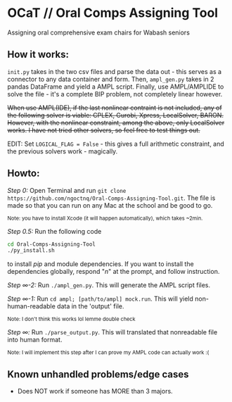 # OCaT // Oral Comps Assigning Tool
Assigning oral comprehensive exam chairs for Wabash seniors

## How it works:
`init.py` takes in the two csv files and parse the data out - this serves as a connector to any data container and form. Then, `ampl_gen.py` takes in 2 pandas DataFrame and yield a AMPL script. Finally, use AMPL/AMPLIDE to solve the file - it's a complete BIP problem, not completely linear however.

<s>When use AMPL(IDE), if the last nonlinear contraint is not included, any of the following solver is viable: CPLEX, Gurobi, Xpress, LocalSolver, BARON. However, with the nonlinear constraint, among the above, only LocalSolver works. I have not tried other solvers, so feel free to test things out.</s>

EDIT: Set `LOGICAL_FLAG = False` - this gives a full arithmetic constraint, and the previous solvers work - magically.

## Howto:
<i>Step 0:</i> Open Terminal and run `git clone https://github.com/ngoctnq/Oral-Comps-Assigning-Tool.git`. The file is made so that you can run on any Mac at the school and be good to go.

<sub>Note: you have to install Xcode (it will happen automatically), which takes ~2min.</sub>

<i>Step 0.5:</i> Run the following code

```bash
cd Oral-Comps-Assigning-Tool
./py_install.sh
```

to install <i>pip</i> and module dependencies. If you want to install the dependencies globally, respond "<i>n</i>" at the prompt, and follow instruction.

<i>Step ∞-2:</i> Run `./ampl_gen.py`. This will generate the AMPL script files.

<i>Step ∞-1:</i> Run `cd ampl; [path/to/ampl] mock.run`. This will yield non-human-readable data in the 'output' file.

<sup>Note: I don't think this works lol lemme double check</sup>

<i>Step ∞:</i> Run `./parse_output.py`. This will translated that nonreadable file into human format.

<sup>Note: I will implement this step after I can prove my AMPL code can actually work :(</sup>

## Known unhandled problems/edge cases
- Does NOT work if someone has MORE than 3 majors.